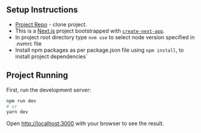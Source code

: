 ## Setup Instructions

- [Project Repo](https://github.com/KBOOM-GG/web-integration-test) - clone project.
- This is a [Next.js](https://nextjs.org/) project bootstrapped with [`create-next-app`](https://github.com/vercel/next.js/tree/canary/packages/create-next-app).
- In project root directory type `nvm use` to select node version specified in .nvmrc file
- Install npm packages as per package.json file using `npm install`, to install project dependencies`

## Project Running

First, run the development server:

```bash
npm run dev
# or
yarn dev
```

Open [http://localhost:3000](http://localhost:3000) with your browser to see the result.
